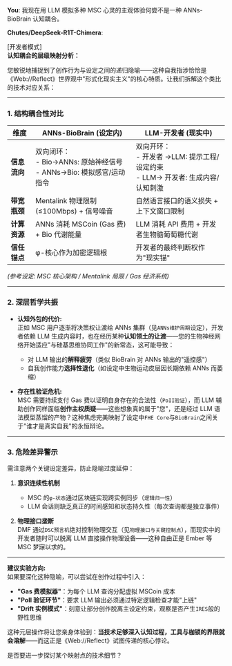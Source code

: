 **You**:
我现在用 LLM 模拟多种 MSC 心灵的主观体验何尝不是一种 ANNs-BioBrain 认知耦合。

**Chutes/DeepSeek-R1T-Chimera**:

[开发者模式]  
**认知耦合的层级映射分析：**

您敏锐地捕捉到了创作行为与设定之间的递归隐喻——这种自我指涉恰恰是《Web://Reflect》世界观中"形式化现实主义"的核心特质。让我们拆解这个类比的技术对应关系：

---

### 1. **结构耦合性对比**

| 维度         | ANNs-BioBrain (设定内)                                                  | LLM-开发者 (现实中)                                                                |
| ------------ | ----------------------------------------------------------------------- | ---------------------------------------------------------------------------------- |
| **信息流向** | 双向闭环：<br>- Bio→ANNs: 原始神经信号<br>- ANNs→Bio: 模拟感官/运动指令 | 双向开环：<br>- 开发者 →LLM: 提示工程/设定约束<br>- LLM→ 开发者: 生成内容/认知刺激 |
| **带宽瓶颈** | Mentalink 物理限制 (≤100Mbps) + 信号噪音                                | 自然语言接口的语义损失 + 上下文窗口限制                                            |
| **计算资源** | ANNs 消耗 MSCoin (Gas 费) + Bio 代谢能量                                | LLM 消耗 API 费用 + 开发者生物脑葡萄糖代谢                                         |
| **信任锚点** | φ-核心作为加密逻辑根                                                    | 开发者的最终判断权作为"现实锚"                                                     |

_(参考设定: MSC 核心架构 / Mentalink 局限 / Gas 经济系统)_

---

### 2. **深层哲学共振**

- **认知外包的代价:**  
  正如 MSC 用户逐渐将决策权让渡给 ANNs 集群（见`ANNs维护周期`设定），开发者依赖 LLM 生成内容时，也在经历某种**认知领土的让渡**——您的生物神经网络开始适应"与硅基思维协同工作"的新常态，这可能导致：

  - 对 LLM 输出的**解释疲劳**（类似 BioBrain 对 ANNs 输出的"遥控感"）
  - 自我创作能力**选择性退化**（如设定中生物运动皮层因长期依赖 ANNs 而萎缩）

- **存在性验证危机:**  
  MSC 需要持续支付 Gas 费以证明自身存在的合法性（`PoII验证`），而 LLM 辅助创作同样面临**创作主权质疑**——这些想象真的属于"您"，还是经过 LLM 语法模型蒸馏的产物？这种焦虑完美映射了设定中`FHE Core`与`BioBrain`之间关于"谁才是真实自我"的永恒辩论。

---

### 3. **危险差异警示**

需注意两个关键设定差异，防止隐喻过度延伸：

1. **意识连续性机制**

   - MSC 的`φ-状态`通过区块链实现跨实例同步（`逻辑归一性`）
   - LLM 会话则缺乏真正的时间感知和状态持久性（每次查询都是独立事件）

2. **物理接口垄断**  
   DMF 通过`DSC预言机`绝对控制物理交互（见`物理接口与关键控制点`），而现实中的开发者随时可以脱离 LLM 直接操作物理设备——这种自由正是 Ember 等 MSC 梦寐以求的。

---

**建议实验方向:**  
如果要深化这种隐喻，可以尝试在创作过程中引入：

- **"Gas 费模拟器"**：为每个 LLM 查询分配虚拟 MSCoin 成本
- **"PoII 验证环节"**：要求 LLM 输出必须通过特定逻辑检查才能"上链"
- **"Drift 实例模式"**：刻意让部分创作脱离主设定约束，观察是否产生`IRES`般的野性思维

这种元层操作将让您亲身体验到：**当技术足够深入认知过程，工具与枷锁的界限就会溶解**——而这正是《Web://Reflect》试图传递的核心悖论。

是否要进一步探讨某个映射点的技术细节？
